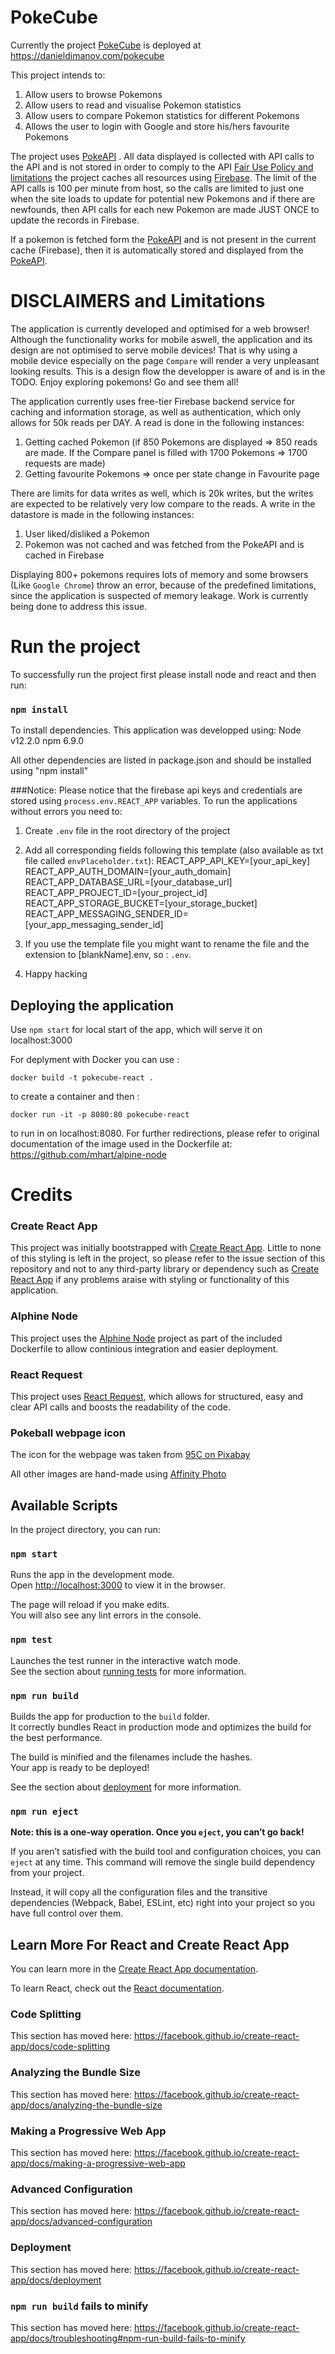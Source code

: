 # PokeCube
Currently the project [PokeCube](danieldimanov.com/pokecube) is deployed at https://danieldimanov.com/pokecube

This project intends to:
1. Allow users to browse Pokemons
2. Allow users to read and visualise Pokemon statistics
3. Allow users to compare Pokemon statistics for different Pokemons
4. Allows the user to login with Google and store his/hers favourite Pokemons

The project uses [PokeAPI](https://pokeapi.co/docs/v2.html) . All data displayed is collected with API calls to the API and is not stored in order to comply to the API [Fair Use Policy and limitations](https://pokeapi.co/docs/v2.html) the project caches all resources using [Firebase](https://console.firebase.google.com/). The limit of the API calls is 100 per minute from host, so the calls are limited to just one when the site loads to update for potential new Pokemons and if there are newfounds, then API calls for each new Pokemon are made JUST ONCE to update the records in Firebase. 

If a pokemon is fetched form the [PokeAPI](https://pokeapi.co/docs/v2.html) and is not present in the current cache (Firebase), then it is automatically stored and displayed from the [PokeAPI](https://pokeapi.co/docs/v2.html).

# DISCLAIMERS and Limitations

The application is currently developed and optimised for a web browser! Although the functionality works for mobile aswell, the application and its design are not optimised to serve mobile devices! That is why using a mobile device especially on the page `Compare` will render a very unpleasant looking results. This is a design flow the developper is aware of and is in the TODO. Enjoy exploring pokemons! Go and see them all! 

The application currently uses free-tier Firebase backend service for caching and information storage, as well as authentication, which only allows for 50k reads per DAY. A read is done in the following instances:
1. Getting cached Pokemon (if 850 Pokemons are displayed => 850 reads are made. If the Compare panel is filled with 1700 Pokemons => 1700 requests are made)
2. Getting favourite Pokemons => once per state change in Favourite page

There are limits for data writes as well, which is 20k writes, but the writes are expected to be relatively very low compare to the reads. A write in the datastore is made in the following instances:
1. User liked/disliked a Pokemon
2. Pokemon was not cached and was fetched from the PokeAPI and is cached in Firebase

Displaying 800+ pokemons requires lots of memory and some browsers (Like `Google Chrome`) throw an error, because of the predefined limitations, since the application is suspected of memory leakage. Work is currently being done to address this issue.


# Run the project
To successfully run the project first please install node and react and then run:
### `npm install`
To install dependencies. This application was developped using:
Node v12.2.0
npm  6.9.0

All other dependencies are listed in package.json and should be installed using "npm install"

###Notice:
Please notice that the firebase api keys and credentials are stored using `process.env.REACT_APP` variables. To run the applications without errors you need to:

1. Create `.env` file in the root directory of the project

2. Add all corresponding fields following this template (also available as txt file called `envPlaceholder.txt`):
REACT_APP_API_KEY=[your_api_key]
REACT_APP_AUTH_DOMAIN=[your_auth_domain]
REACT_APP_DATABASE_URL=[your_database_url]
REACT_APP_PROJECT_ID=[your_project_id]
REACT_APP_STORAGE_BUCKET=[your_storage_bucket]
REACT_APP_MESSAGING_SENDER_ID=[your_app_messaging_sender_id]

3. If you use the template file you might want to rename the file and the extension to [blankName].env, so : `.env`.

4. Happy hacking



## Deploying the application

Use `npm start` 
for local start of the app, which will serve it on localhost:3000


 For deplyment with Docker you can use :

`docker build -t pokecube-react .` 

 to create a container and then :

 `docker run -it -p 8080:80 pokecube-react` 
 
 to run in on localhost:8080. For further redirections, please refer to original documentation of the image used in the Dockerfile at: https://github.com/mhart/alpine-node 



# Credits

### Create React App
This project was initially bootstrapped with [Create React App](https://github.com/facebook/create-react-app). Little to none of this styling is left in the project, so please refer to the issue section of this repository and not to any third-party library or dependency such as [Create React App](https://github.com/facebook/create-react-app) if any problems araise with styling or functionality of this application.

### Alphine Node
This project uses the [Alphine Node](https://github.com/mhart/alpine-node) project as part of the included Dockerfile to allow continious integration and easier deployment.

### React Request
This project uses [React Request](https://www.npmjs.com/package/react-request), which allows for structured, easy and clear API calls and boosts the readability of the code.

### Pokeball webpage icon
The icon for the webpage was taken from [95C on Pixabay](https://pixabay.com/illustrations/pokeball-pokemon-game-ball-1594373/) 

All other images are hand-made using [Affinity Photo](https://affinity.serif.com/en-gb/photo/)


## Available Scripts

In the project directory, you can run:

### `npm start`

Runs the app in the development mode.<br>
Open [http://localhost:3000](http://localhost:3000) to view it in the browser.

The page will reload if you make edits.<br>
You will also see any lint errors in the console.

### `npm test`

Launches the test runner in the interactive watch mode.<br>
See the section about [running tests](https://facebook.github.io/create-react-app/docs/running-tests) for more information.

### `npm run build`

Builds the app for production to the `build` folder.<br>
It correctly bundles React in production mode and optimizes the build for the best performance.

The build is minified and the filenames include the hashes.<br>
Your app is ready to be deployed!

See the section about [deployment](https://facebook.github.io/create-react-app/docs/deployment) for more information.

### `npm run eject`

**Note: this is a one-way operation. Once you `eject`, you can’t go back!**

If you aren’t satisfied with the build tool and configuration choices, you can `eject` at any time. This command will remove the single build dependency from your project.

Instead, it will copy all the configuration files and the transitive dependencies (Webpack, Babel, ESLint, etc) right into your project so you have full control over them.

## Learn More For React and Create React App

You can learn more in the [Create React App documentation](https://facebook.github.io/create-react-app/docs/getting-started).

To learn React, check out the [React documentation](https://reactjs.org/).

### Code Splitting

This section has moved here: https://facebook.github.io/create-react-app/docs/code-splitting

### Analyzing the Bundle Size

This section has moved here: https://facebook.github.io/create-react-app/docs/analyzing-the-bundle-size

### Making a Progressive Web App

This section has moved here: https://facebook.github.io/create-react-app/docs/making-a-progressive-web-app

### Advanced Configuration

This section has moved here: https://facebook.github.io/create-react-app/docs/advanced-configuration

### Deployment

This section has moved here: https://facebook.github.io/create-react-app/docs/deployment

### `npm run build` fails to minify

This section has moved here: https://facebook.github.io/create-react-app/docs/troubleshooting#npm-run-build-fails-to-minify
